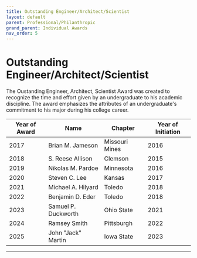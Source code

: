 ```yaml
---
title: Outstanding Engineer/Architect/Scientist
layout: default
parent: Professional/Philanthropic
grand_parent: Individual Awards
nav_order: 5
---
```

# Outstanding Engineer/Architect/Scientist

The Oustanding Engineer, Architect, Scientist Award was created to recognize the time and effort given by an undergraduate to his academic discipline. The award emphasizes the attributes of an undergraduate's commitment to his major during his college career.

|Year of Award|Name|Chapter|Year of Initiation|
|---|---|---|---|
|2017|Brian M. Jameson|Missouri Mines|2016|
|2018|S. Reese Allison|Clemson|2015|
|2019|Nikolas M. Pardoe|Minnesota|2016|
|2020|Steven C. Lee|Kansas|2017|
|2021|Michael A. Hilyard|Toledo|2018|
|2022|Benjamin D. Eder|Toledo|2018|
|2023|Samuel P. Duckworth|Ohio State|2021|
|2024|Ramsey Smith|Pittsburgh|2022|
|2025|John "Jack" Martin|Iowa State|2023|

----